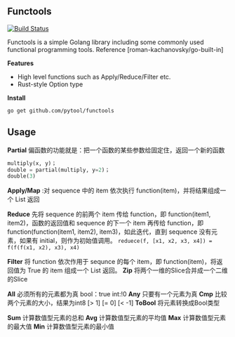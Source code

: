 ##  Functools

[![Build Status](https://travis-ci.org/pytool/functools.svg?branch=master)](https://travis-ci.org/pytool/functools)

Functools is a simple Golang library including some commonly used functional programming tools. 
Reference [roman-kachanovsky/go-built-in]

**Features**

* High level functions such as Apply/Reduce/Filter etc.
* Rust-style Option type

**Install**

`go get github.com/pytool/functools`

## Usage

**Partial** 偏函数的功能就是：把一个函数的某些参数给固定住，返回一个新的函数 
```py
multiply(x, y)；
double = partial(multiply, y=2)；
double(3)
```

**Apply/Map** :对 sequence 中的 item 依次执行 function(item)，并将结果组成一个 List 返回 

**Reduce** 先将 sequence 的前两个 item 传给 function，即 function(item1, item2)，函数的返回值和 sequence 的下一个 item 再传给 function，即 function(function(item1, item2), item3)，如此迭代，直到 sequence 没有元素，如果有 initial，则作为初始值调用。
    `reduece(f, [x1, x2, x3, x4]) = f(f(f(x1, x2), x3), x4)`

**Filter** 将 function 依次作用于 sequnce 的每个 item，即 function(item)，将返回值为 True 的 item 组成一个 List 返回。
**Zip** 将两个一维的Slice合并成一个二维的Slice

**All** 必须所有的元素都为真 bool：true int:!0 
**Any** 只要有一个元素为真 
**Cmp** 比较两个元素的大小，结果为int8 [> 1] [= 0] [< -1] 
**ToBool** 将元素转换成Bool类型

**Sum** 计算数值型元素的总和
**Avg** 计算数值型元素的平均值
**Max** 计算数值型元素的最大值
**Min** 计算数值型元素的最小值

